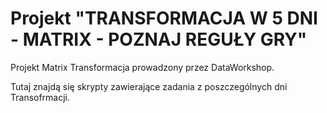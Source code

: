 # Projekt "TRANSFORMACJA W 5 DNI - MATRIX - POZNAJ REGUŁY GRY"
Projekt Matrix Transformacja prowadzony przez DataWorkshop.

Tutaj znajdą się skrypty zawierające zadania z poszczególnych dni Transofrmacji.
